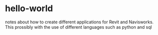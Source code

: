 # hello-world
notes about how to create different applications for Revit and Navisworks. This prossibly with the use of different languages such as python and sql

